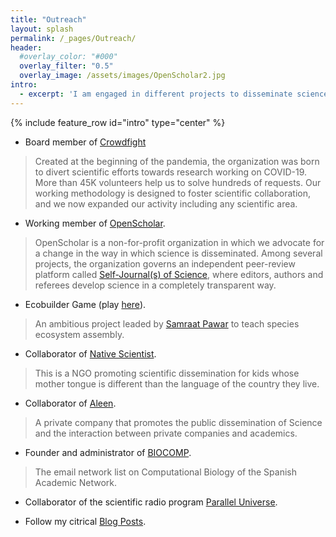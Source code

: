 ```yaml
---
title: "Outreach"
layout: splash
permalink: /_pages/Outreach/
header:
  #overlay_color: "#000"
  overlay_filter: "0.5"
  overlay_image: /assets/images/OpenScholar2.jpg
intro: 
  - excerpt: 'I am engaged in different projects to disseminate science to a broad audience and to promote fair and transparent scientific publishing.'
---
```

{% include feature_row id="intro" type="center" %}



* Board member of [Crowdfight](https://crowdfight.org/)
> Created at the beginning of the pandemia, the organization was born to divert scientific efforts towards research working on COVID-19. More than 45K volunteers help us to solve hundreds of requests. Our working methodology is designed to foster scientific collaboration, and we now expanded our activity including any scientific area.

* Working member of [OpenScholar](http://www.openscholar.org.uk/).
> OpenScholar is a non-for-profit organization in which we advocate for a change in the way in  which science is disseminated. Among several projects, the organization governs an independent peer-review platform called [Self-Journal(s) of Science](http://www.sjscience.org/), where editors, authors and referees develop science in a completely  transparent way. 

* Ecobuilder Game (play [here](http://ecobuildergame.org/)).
> An ambitious project leaded by [Samraat Pawar](https://mhasoba.pythonanywhere.com/pawarlab) to teach species ecosystem assembly.

* Collaborator of [Native Scientist](https://www.nativescientist.com/).
> This is a NGO promoting scientific dissemination for kids whose mother tongue is different than the language of the country they live.

* Collaborator of [Aleen](http://www.aleen.org/).
> A private company that promotes the public dissemination of Science and the interaction between private companies and academics.

* Founder and administrator of [BIOCOMP](http://www.rediris.es/list/info/biocomp.html).
> The email network list on Computational Biology of the Spanish Academic Network.

* Collaborator of the scientific radio program [Parallel Universe](http://www.ivoox.com/169-secuencia-plegamiento-evolucion-las-proteinas-02-06-14-universo-paralelo-audios-mp3_rf_3198267_1.html).

* Follow my citrical [Blog Posts](https://citrical.home.blog/).







